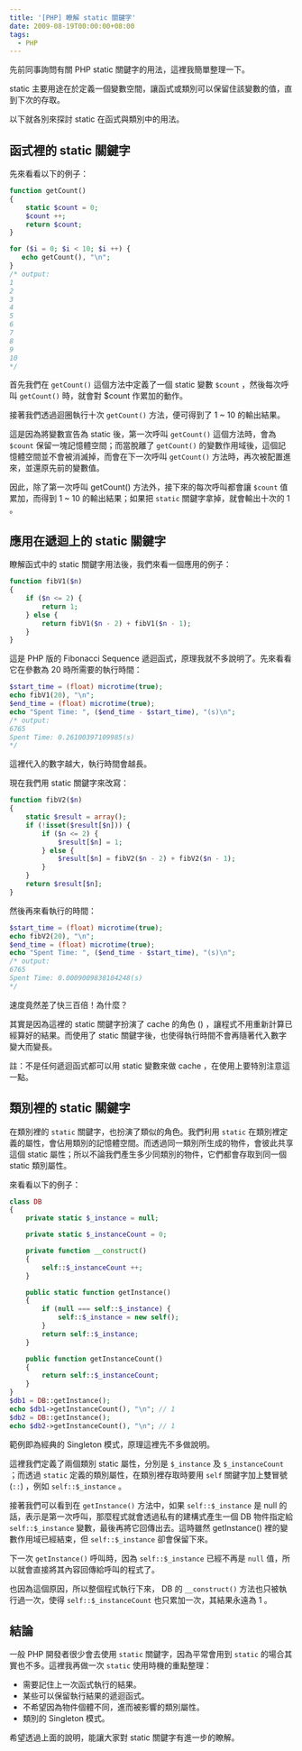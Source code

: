 ```yaml
---
title: '[PHP] 瞭解 static 關鍵字'
date: 2009-08-19T00:00:00+08:00
tags:
  - PHP
---
```


先前同事詢問有關 PHP static 關鍵字的用法，這裡我簡單整理一下。

static 主要用途在於定義一個變數空間，讓函式或類別可以保留住該變數的值，直到下次的存取。

以下就各別來探討 static 在函式與類別中的用法。

<!-- more -->

## 函式裡的 static 關鍵字

先來看看以下的例子：

```php
function getCount()
{
    static $count = 0;
    $count ++;
    return $count;
}

for ($i = 0; $i < 10; $i ++) {
   echo getCount(), "\n";
}
/* output:
1
2
3
4
5
6
7
8
9
10
*/
```

首先我們在 `getCount()` 這個方法中定義了一個 static 變數 `$count` ，然後每次呼叫 `getCount()` 時，就會對 $count 作累加的動作。

接著我們透過迴圈執行十次 `getCount()` 方法，便可得到了 1 ~ 10 的輸出結果。

這是因為將變數宣告為 static 後，第一次呼叫 `getCount()` 這個方法時，會為 `$count` 保留一塊記憶體空間；而當脫離了 `getCount()` 的變數作用域後，這個記憶體空間並不會被消滅掉，而會在下一次呼叫 `getCount()` 方法時，再次被配置進來，並還原先前的變數值。

因此，除了第一次呼叫 getCount() 方法外，接下來的每次呼叫都會讓 `$count` 值累加，而得到 1 ~ 10 的輸出結果；如果把 `static` 關鍵字拿掉，就會輸出十次的 1 。

## 應用在遞迴上的 static 關鍵字

瞭解函式中的 static 關鍵字用法後，我們來看一個應用的例子：

```php
function fibV1($n)
{
    if ($n <= 2) {
        return 1;
    } else {
        return fibV1($n - 2) + fibV1($n - 1);
    }
}
```

這是 PHP 版的 Fibonacci Sequence 遞迴函式，原理我就不多說明了。先來看看它在參數為 20 時所需要的執行時間：

```php
$start_time = (float) microtime(true);
echo fibV1(20), "\n";
$end_time = (float) microtime(true);
echo "Spent Time: ", ($end_time - $start_time), "(s)\n";
/* output:
6765
Spent Time: 0.26100397109985(s)
*/
```

這裡代入的數字越大，執行時間會越長。

現在我們用 static 關鍵字來改寫：

```php
function fibV2($n)
{
    static $result = array();
    if (!isset($result[$n])) {
        if ($n <= 2) {
            $result[$n] = 1;
        } else {
            $result[$n] = fibV2($n - 2) + fibV2($n - 1);
        }
    }
    return $result[$n];
}
```

然後再來看執行的時間：

```php
$start_time = (float) microtime(true);
echo fibV2(20), "\n";
$end_time = (float) microtime(true);
echo "Spent Time: ", ($end_time - $start_time), "(s)\n";
/* output:
6765
Spent Time: 0.0009009838104248(s)
*/
```

速度竟然差了快三百倍！為什麼？

其實是因為這裡的 static 關鍵字扮演了 cache 的角色 () ，讓程式不用重新計算已經算好的結果。而使用了 static 關鍵字後，也使得執行時間不會再隨著代入數字變大而變長。

註：不是任何遞迴函式都可以用 static 變數來做 cache ，在使用上要特別注意這一點。

## 類別裡的 static 關鍵字

在類別裡的 `static` 關鍵字，也扮演了類似的角色。我們利用 `static` 在類別裡定義的屬性，會佔用類別的記憶體空間。而透過同一類別所生成的物件，會彼此共享這個 static 屬性；所以不論我們產生多少同類別的物件，它們都會存取到同一個 static 類別屬性。

來看看以下的例子：

```php
class DB
{
    private static $_instance = null;

    private static $_instanceCount = 0;

    private function __construct()
    {
        self::$_instanceCount ++;
    }

    public static function getInstance()
    {
        if (null === self::$_instance) {
            self::$_instance = new self();
        }
        return self::$_instance;
    }

    public function getInstanceCount()
    {
        return self::$_instanceCount;
    }
}
$db1 = DB::getInstance();
echo $db1->getInstanceCount(), "\n"; // 1
$db2 = DB::getInstance();
echo $db2->getInstanceCount(), "\n"; // 1
```

範例即為經典的 Singleton 模式，原理這裡先不多做說明。

這裡我們定義了兩個類別 static 屬性，分別是 `$_instance` 及 `$_instanceCount` ；而透過 `static` 定義的類別屬性，在類別裡存取時要用 `self` 關鍵字加上雙冒號 (`::`) ，例如 `self::$_instance` 。

接著我們可以看到在 `getInstance()` 方法中，如果 `self::$_instance` 是 null 的話，表示是第一次呼叫，那麼程式就會透過私有的建構式產生一個 DB 物件指定給 `self::$_instance` 變數，最後再將它回傳出去。這時雖然 getInstance() 裡的變數作用域已經結束，但 `self::$_instance` 卻會保留下來。

下一次 `getInstance()` 呼叫時，因為 `self::$_instance` 已經不再是 `null` 值，所以就會直接將其內容回傳給呼叫的程式了。

也因為這個原因，所以整個程式執行下來， DB 的 `__construct()` 方法也只被執行過一次，使得 `self::$_instanceCount` 也只累加一次，其結果永遠為 1 。

## 結論

一般 PHP 開發者很少會去使用 `static` 關鍵字，因為平常會用到 `static` 的場合其實也不多。這裡我再做一次 `static` 使用時機的重點整理：

* 需要記住上一次函式執行的結果。
* 某些可以保留執行結果的遞迴函式。
* 不希望因為物件個體不同，進而被影響的類別屬性。
* 類別的 Singleton 模式。

希望透過上面的說明，能讓大家對 static 關鍵字有進一步的瞭解。
